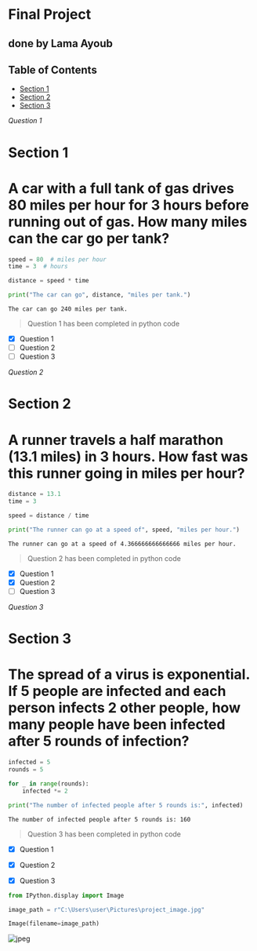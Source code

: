 # Final Project

## done by Lama Ayoub

## Table of Contents

- [Section 1](#cell-5)
- [Section 2](#cell-10)
- [Section 3](#cell-15)

*Question 1*

# Section 1
# A car with a full tank of gas drives 80 miles per hour for 3 hours before running out of gas. How many miles can the car go per tank?


```python
speed = 80  # miles per hour
time = 3  # hours

distance = speed * time

print("The car can go", distance, "miles per tank.")
```

    The car can go 240 miles per tank.
    

> Question 1 has been completed in python code

- [x] Question 1
- [ ] Question 2
- [ ] Question 3

*Question 2*

# Section 2
# A runner travels a half marathon (13.1 miles) in 3 hours. How fast was this runner going in miles per hour?


```python
distance = 13.1 
time = 3  

speed = distance / time

print("The runner can go at a speed of", speed, "miles per hour.")
```

    The runner can go at a speed of 4.366666666666666 miles per hour.
    

> Question 2 has been completed in python code

- [x] Question 1
- [x] Question 2
- [ ] Question 3

*Question 3*

# Section 3
# The spread of a virus is exponential. If 5 people are infected and each person infects 2 other people, how many people have been infected after 5 rounds of infection?


```python
infected = 5
rounds = 5

for _ in range(rounds):
    infected *= 2

print("The number of infected people after 5 rounds is:", infected)
```

    The number of infected people after 5 rounds is: 160
    

> Question 3 has been completed in python code

- [x] Question 1
- [x] Question 2
- [x] Question 3


```python
from IPython.display import Image

image_path = r"C:\Users\user\Pictures\project_image.jpg"

Image(filename=image_path)

```




    
![jpeg](output_18_0.jpg)
    




```python

```
